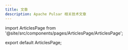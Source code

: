 ```yaml
---
title: 文章
description: Apache Pulsar 相关技术文章
---
```


import ArticlesPage from '@site/src/components/pages/ArticlesPage/ArticlesPage';

export default ArticlesPage;